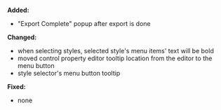 **Added:**
* "Export Complete" popup after export is done

**Changed:**
* when selecting styles, selected style's menu items' text will be bold
* moved control property editor tooltip location from the editor to the menu button
* style selector's menu button tooltip

**Fixed:**
* none
